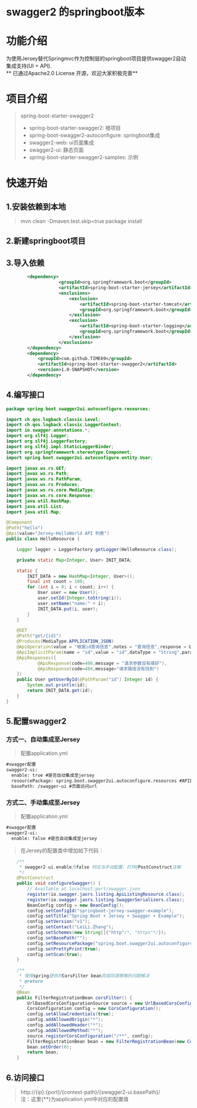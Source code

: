 # swagger2 的springboot版本  

# 功能介绍  
  为使用Jersey替代Springmvc作为控制层的springboot项目提供swagger2自动集成支持(UI + API).    
  ** 已通过Apache2.0 License 开源，欢迎大家积极完善**
# 项目介绍
> spring-boot-starter-swagger2  
>* spring-boot-starter-swagger2: 根项目  
>* spring-boot-swagger2-autoconfigure: springboot集成    
>* swagger2-web: ui页面集成  
>* swagger2-ui: 静态页面  
>* spring-boot-starter-swagger2-samples: 示例  


# 快速开始  
## 1.安装依赖到本地  
> mvn clean -Dmaven.test.skip=true package install  

## 2.新建springboot项目  

## 3.导入依赖  
```xml
        <dependency>
                    <groupId>org.springframework.boot</groupId>
                    <artifactId>spring-boot-starter-jersey</artifactId>
                    <exclusions>
                        <exclusion>
                            <artifactId>spring-boot-starter-tomcat</artifactId>
                            <groupId>org.springframework.boot</groupId>
                        </exclusion>
                        <exclusion>
                            <artifactId>spring-boot-starter-logging</artifactId>
                            <groupId>org.springframework.boot</groupId>
                        </exclusion>
                    </exclusions>
        </dependency>
        <dependency>
            <groupId>com.github.TIME69</groupId>
            <artifactId>spring-boot-starter-swagger2</artifactId>
            <version>1.0-SNAPSHOT</version>
        </dependency>
```    
## 4.编写接口  
```java
package spring.boot.swagger2ui.autoconfigure.resources;

import ch.qos.logback.classic.Level;
import ch.qos.logback.classic.LoggerContext;
import io.swagger.annotations.*;
import org.slf4j.Logger;
import org.slf4j.LoggerFactory;
import org.slf4j.impl.StaticLoggerBinder;
import org.springframework.stereotype.Component;
import spring.boot.swagger2ui.autoconfigure.entity.User;

import javax.ws.rs.GET;
import javax.ws.rs.Path;
import javax.ws.rs.PathParam;
import javax.ws.rs.Produces;
import javax.ws.rs.core.MediaType;
import javax.ws.rs.core.Response;
import java.util.HashMap;
import java.util.List;
import java.util.Map;

@Component
@Path("hello")
@Api(value="Jersey-HelloWorld API 列表")
public class HelloResource {

    Logger logger = LoggerFactory.getLogger(HelloResource.class);

    private static Map<Integer, User> INIT_DATA;

    static {
        INIT_DATA = new HashMap<Integer, User>();
        final int count = 100;
        for (int i = 0; i < count; i++) {
            User user = new User();
            user.setId(Integer.toString(i));
            user.setName("name:" + i);
            INIT_DATA.put(i, user);
        }
    }

    @GET
    @Path("get/{id}")
    @Produces(MediaType.APPLICATION_JSON)
    @ApiOperation(value = "根据id查询信息",notes = "查询信息",response = User.class)
    @ApiImplicitParam(name = "id",value = "id",dataType = "String",paramType = "query",example = "1112")
    @ApiResponses({
            @ApiResponse(code=400,message = "请求参数没有填好"),
            @ApiResponse(code=404,message="请求路径没有找到")
    })
    public User getUserById(@PathParam("id") Integer id) {
        System.out.println(id);
        return INIT_DATA.get(id);
    }
}

```
## 5.配置swagger2  

### 方式一、自动集成至Jersey
> 配置application.yml
```xml
#swagger配置
swagger2-ui:
  enable: true #是否自动集成至jersey
  resourcePackage: spring.boot.swagger2ui.autoconfigure.resources #API接口包
  basePath: /swagger-ui #页面访问url

```
  
### 方式二、手动集成至Jersey  
> 配置application.yml  
```xml
#swagger配置
swagger2-ui:
  enable: false #是否自动集成至jersey
```
> 在Jersey的配置类中增加如下代码：  
```java
    /**
     * swagger2-ui.enable为false 时应当手动配置，打开@PostConstruct注解
     */
    @PostConstruct
    public void configureSwagger() {
        // Available at localhost:port/swagger.json
        register(io.swagger.jaxrs.listing.ApiListingResource.class);
        register(io.swagger.jaxrs.listing.SwaggerSerializers.class);
        BeanConfig config = new BeanConfig();
        config.setConfigId("springboot-jersey-swagger-example");
        config.setTitle("Spring Boot + Jersey + Swagger + Example");
        config.setVersion("v1");
        config.setContact("LeiLi.Zhang");
        config.setSchemes(new String[]{"http"/*, "https"*/});
        config.setBasePath("");
        config.setResourcePackage("spring.boot.swagger2ui.autoconfigure.resources");
        config.setPrettyPrint(true);
        config.setScan(true);
    }

    /**
     * 使用spring提供的CorsFilter bean完成同源策略的问题解决
     * @return
     */
    @Bean
    public FilterRegistrationBean corsFilter() {
        UrlBasedCorsConfigurationSource source = new UrlBasedCorsConfigurationSource();
        CorsConfiguration config = new CorsConfiguration();
        config.setAllowCredentials(true);
        config.addAllowedOrigin("*");
        config.addAllowedHeader("*");
        config.addAllowedMethod("*");
        source.registerCorsConfiguration("/**", config);
        FilterRegistrationBean bean = new FilterRegistrationBean(new CorsFilter(source));
        bean.setOrder(0);
        return bean;
    }
```

## 6.访问接口  
> http://{ip}:{port}/{context-path}/{swagger2-ui.basePath}/  
注：这里{**}为application.yml中对应的配置值

